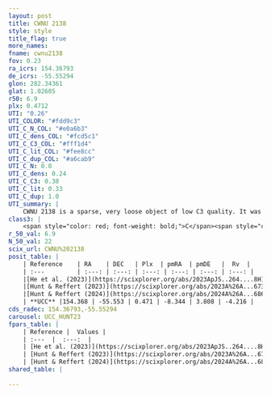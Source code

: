 ```yaml
---
layout: post
title: CWNU 2138
style: style
title_flag: true
more_names: 
fname: cwnu2138
fov: 0.23
ra_icrs: 154.36793
de_icrs: -55.55294
glon: 282.34361
glat: 1.02605
r50: 6.9
plx: 0.4712
UTI: "0.26"
UTI_COLOR: "#fdd9c3"
UTI_C_N_COL: "#e0a6b3"
UTI_C_dens_COL: "#fcd5c1"
UTI_C_C3_COL: "#fff1d4"
UTI_C_lit_COL: "#fee8cc"
UTI_C_dup_COL: "#a6cab9"
UTI_C_N: 0.0
UTI_C_dens: 0.24
UTI_C_C3: 0.38
UTI_C_lit: 0.33
UTI_C_dup: 1.0
UTI_summary: |
    CWNU 2138 is a sparse, very loose object of low C3 quality. It was recently reported in the literature.<br><br><span style="color: #99180f; font-weight: bold;">Warning: </span>contains less than 25 stars with <i>P>0.5</i> estimated.
class3: |
    <span style="color: red; font-weight: bold;">C</span><span style="color: #FFC300; font-weight: bold;">B</span>
r_50_val: 6.9
N_50_val: 22
scix_url: CWNU%202138
posit_table: |
    | Reference    | RA    | DEC   | Plx  | pmRA  | pmDE   |  Rv  |
    | :---         | :---: | :---: | :---: | :---: | :---: | :---: |
    |[He et al. (2023)](https://scixplorer.org/abs/2023ApJS..264....8H) | 154.387 | -55.529 | 0.485 | -8.33 | 3.835 | -- |
    |[Hunt & Reffert (2023)](https://scixplorer.org/abs/2023A%26A...673A.114H) | 154.376 | -55.594 | 0.476 | -8.349 | 3.813 | -- |
    |[Hunt & Reffert (2024)](https://scixplorer.org/abs/2024A%26A...686A..42H) | 154.376 | -55.594 | 0.476 | -8.349 | 3.813 | -- |
    | **UCC** |154.368 | -55.553 | 0.471 | -8.344 | 3.808 | -4.216 | 
cds_radec: 154.36793,-55.55294
carousel: UCC_HUNT23
fpars_table: |
    | Reference |  Values |
    | :---  |  :---:  |
    | [He et al. (2023)](https://scixplorer.org/abs/2023ApJS..264....8H) | `A0=1.35, m-M=11.45, logAge=8.65` |
    | [Hunt & Reffert (2023)](https://scixplorer.org/abs/2023A%26A...673A.114H) | `AV50=1.608, diffAV50=0.945, MOD50=11.655, logAge50=8.092` |
    | [Hunt & Reffert (2024)](https://scixplorer.org/abs/2024A%26A...686A..42H) | `MassJ=121.699` |
shared_table: |
    
---
```

